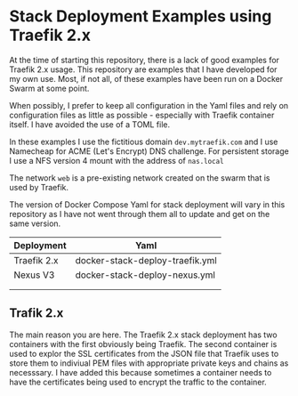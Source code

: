# Stack Deployment Examples using Traefik 2.x

At the time of starting this repository, there is a lack of good examples for Traefik 2.x usage. This repository are examples that I have developed for my own use. Most, if not all, of these examples have been run on a Docker Swarm at some point.

When possibly, I prefer to keep all configuration in the Yaml files and rely on configuration files as little as possible - especially with Traefik container itself. I have avoided the use of a TOML file.

In these examples I use the fictitious domain `dev.mytraefik.com` and I use Namecheap for ACME (Let's Encrypt) DNS challenge. For persistent storage I use a NFS version 4 mount with the address of `nas.local`

The network `web` is a pre-existing network created on the swarm that is used by Traefik.

The version of Docker Compose Yaml for stack deployment will vary in this repository as I have not went through them all to update and get on the same version.


|  Deployment |  Yaml |
|---|---|
| Traefik 2.x  |  docker-stack-deploy-traefik.yml |
| Nexus V3  | docker-stack-deploy-nexus.yml  |
|   |   |
|   |   |


## Trafik 2.x
The main reason you are here. The Traefik 2.x stack deployment has two containers with the first obviously being Traefik. The second container is used to explor the SSL certificates from the JSON file that Traefik uses to store them to indiviual PEM files with appropriate private keys and chains as necesssary. I have added this because sometimes a container needs to have the certificates being used to encrypt the traffic to the container.